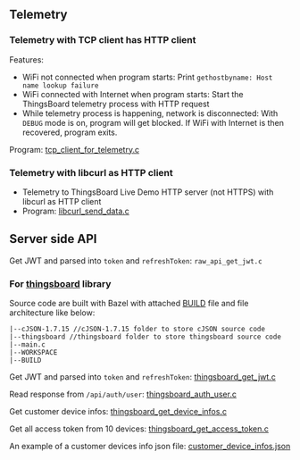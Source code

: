 ## Telemetry

### Telemetry with TCP client has HTTP client

Features:

* WiFi not connected when program starts: Print ``gethostbyname: Host name lookup failure``
* WiFi connected with Internet when program starts: Start the ThingsBoard telemetry process with HTTP request
* While telemetry process is happening, network is disconnected: With ``DEBUG`` mode is on, program will get blocked. If WiFi with Internet is then recovered, program exits.

Program: [tcp_client_for_telemetry.c](tcp_client_for_telemetry.c)

### Telemetry with libcurl as HTTP client

* Telemetry to ThingsBoard Live Demo HTTP server (not HTTPS) with libcurl as HTTP client
* Program: [libcurl_send_data.c](libcurl_send_data.c)

## Server side API

Get JWT and parsed into ``token`` and ``refreshToken``: ``raw_api_get_jwt.c``

### For [thingsboard](thingsboard) library

Source code are built with Bazel with attached [BUILD](BUILD) file and file architecture like below:

```
|--cJSON-1.7.15 //cJSON-1.7.15 folder to store cJSON source code
|--thingsboard //thingsboard folder to store thingsboard source code
|--main.c
|--WORKSPACE
|--BUILD
```

Get JWT and parsed into ``token`` and ``refreshToken``: [thingsboard_get_jwt.c](thingsboard_get_jwt.c)

Read response from ``/api/auth/user``: [thingsboard_auth_user.c](thingsboard_auth_user.c)

Get customer device infos: [thingsboard_get_device_infos.c](thingsboard_get_device_infos.c)

Get all access token from 10 devices: [thingsboard_get_access_token.c](thingsboard_get_access_token.c)

An example of a customer devices info json file: [customer_device_infos.json](customer_device_infos.json)
